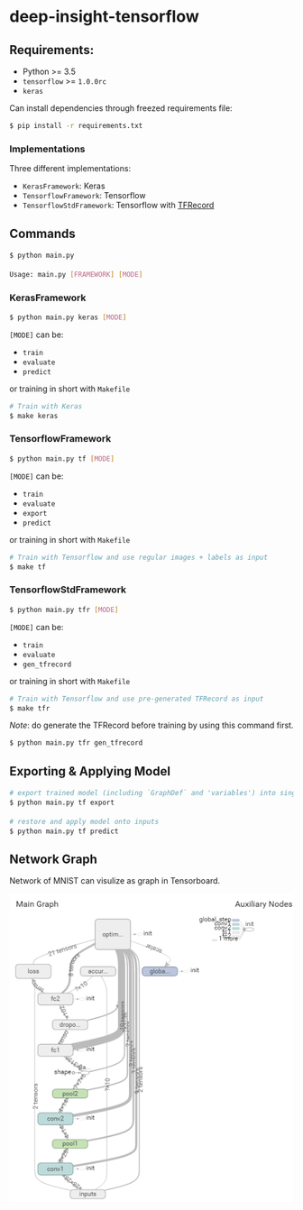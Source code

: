 # deep-insight-tensorflow

## Requirements:
- Python >= 3.5
- `tensorflow` >= `1.0.0rc`
- `keras`

Can install dependencies through freezed requirements file:
```bash
$ pip install -r requirements.txt
```

### Implementations
Three different implementations:
- `KerasFramework`: Keras
- `TensorflowFramework`: Tensorflow
- `TensorflowStdFramework`: Tensorflow with [TFRecord](https://www.tensorflow.org/how_tos/reading_data/#standard_tensorflow_format)

## Commands

```bash
$ python main.py

Usage: main.py [FRAMEWORK] [MODE]
```

### KerasFramework
```bash
$ python main.py keras [MODE]
```
`[MODE]` can be:
- `train`
- `evaluate`
- `predict`

or training in short with `Makefile`
```bash
# Train with Keras
$ make keras
```

### TensorflowFramework
```bash
$ python main.py tf [MODE]
```
`[MODE]` can be:
- `train`
- `evaluate`
- `export`
- `predict`

or training in short with `Makefile`
```bash
# Train with Tensorflow and use regular images + labels as input
$ make tf
```

### TensorflowStdFramework
```bash
$ python main.py tfr [MODE]
```
`[MODE]` can be:
- `train`
- `evaluate`
- `gen_tfrecord`

or training in short with `Makefile`
```bash
# Train with Tensorflow and use pre-generated TFRecord as input
$ make tfr
```

*Note*: do generate the TFRecord before training by using this command first.
```bash
$ python main.py tfr gen_tfrecord
```


## Exporting & Applying Model
```bash
# export trained model (including `GraphDef` and 'variables') into single file
$ python main.py tf export

# restore and apply model onto inputs
$ python main.py tf predict
```

## Network Graph
Network of MNIST can visulize as graph in Tensorboard.

![mnist in tensorflow](doc/img/mnist-tsb-graph.png)

